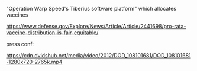"Operation Warp Speed's Tiberius software platform" which allocates vaccines 

https://www.defense.gov/Explore/News/Article/Article/2441698/pro-rata-vaccine-distribution-is-fair-equitable/

press conf:

https://cdn.dvidshub.net/media/video/2012/DOD_108101681/DOD_108101681-1280x720-2765k.mp4

